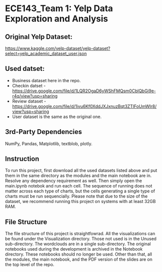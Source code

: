 # ECE143_Team 1: Yelp Data Exploration and Analysis

## Original Yelp Dataset: 
https://www.kaggle.com/yelp-dataset/yelp-dataset?select=yelp_academic_dataset_user.json
## Used datset:
 - Business dataset here in the repo.
 - Checkin datset - https://drive.google.com/file/d/1LQR2OgaD6yWShFMQsm0CblQbGj9e-r4q/view?usp=sharing
 - Review dataset - https://drive.google.com/file/d/1ivu6Kf0XddJXJxnuzBqt3ZTIFoUmWlr8/view?usp=sharing
 - User dataset is the same as the original one.
## 3rd-Party Dependencies

NumPy, Pandas, Matplotlib, textblob, plotly.

## Instruction
To run this project, first download all the used datasets listed above and put them in the same directory as the modules and the main notebook are in. Resolve any dependency requirement as well. Then simply open the main.ipynb notebok and run each cell. The sequence of running does not matter across each type of charts, but the cells generating a single type of charts must be run sequencially. 
Please note that due to the size of the dataset, we recommend running this project on systems with at least 32GB RAM.

## File Structure
The file structure of this project is straightfowrad. All the visualizations can be found under the Visualization directory. Those not used is in the Unused sub-directory. The wordclouds are in a single sub-directory. The original notebooks used during the development is archived in the Notebook directory. These notebooks should no longer be used. Other than that, all the modules, the main notebook, and the PDF version of the slides are on the top level of the repo. 
